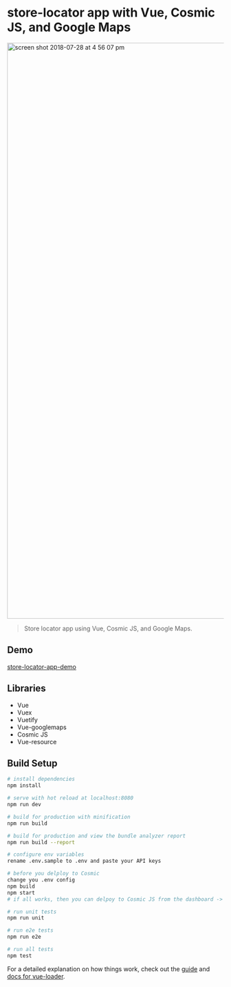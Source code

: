 
# store-locator app with Vue, Cosmic JS, and Google Maps

<img width="1336" alt="screen shot 2018-07-28 at 4 56 07 pm" src="https://user-images.githubusercontent.com/8376035/43360640-4a5da978-9287-11e8-86e8-65480d378346.png" alt="Store locator app with Cosmic JS">

> Store locator app using Vue, Cosmic JS, and Google Maps.

## Demo
<a href="https://cosmicjs.com/apps/vuejs-store-locator/demo">store-locator-app-demo</a>

## Libraries
- Vue
- Vuex
- Vuetify
- Vue-googlemaps
- Cosmic JS
- Vue-resource

## Build Setup

``` bash
# install dependencies
npm install

# serve with hot reload at localhost:8080
npm run dev

# build for production with minification
npm run build

# build for production and view the bundle analyzer report
npm run build --report

# configure env variables
rename .env.sample to .env and paste your API keys

# before you delploy to Cosmic
change you .env config
npm build
npm start
# if all works, then you can delpoy to Cosmic JS from the dashboard -> settings -> hosting

# run unit tests
npm run unit

# run e2e tests
npm run e2e

# run all tests
npm test
```

For a detailed explanation on how things work, check out the [guide](http://vuejs-templates.github.io/webpack/) and [docs for vue-loader](http://vuejs.github.io/vue-loader).

